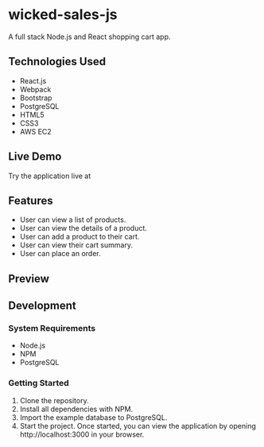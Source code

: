 # wicked-sales-js
A full stack Node.js and React shopping cart app.

## Technologies Used
- React.js
- Webpack
- Bootstrap
- PostgreSQL
- HTML5
- CSS3
- AWS EC2

## Live Demo
Try the application live at

## Features
- User can view a list of products.
- User can view the details of a product.
- User can add a product to their cart.
- User can view their cart summary.
- User can place an order.

## Preview

## Development
### System Requirements
- Node.js
- NPM
- PostgreSQL

### Getting Started
1. Clone the repository.
2. Install all dependencies with NPM.
3. Import the example database to PostgreSQL.
4. Start the project. Once started, you can view the application by opening http://localhost:3000 in your browser.
